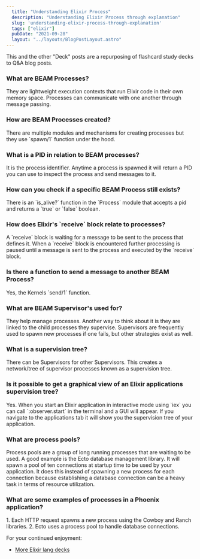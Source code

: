 ```yaml
---
  title: "Understanding Elixir Process"
  description: "Understanding Elixir Process through explanation"
  slug: 'understanding-elixir-process-through-explanation'
  tags: ["elixir"]
  pubDate: "2021-09-28"
  layout: "../layouts/BlogPostLayout.astro"
---
```


This and the other "Deck" posts are a repurposing of flashcard study decks to Q&A blog posts. 

<h3>What are BEAM Processes?</h3>
They are lightweight execution contexts that run Elixir code in their own memory space. Processes can communicate with one another through message passing.


<h3>How are BEAM Processes created?</h3>
There are multiple modules and mechanisms for creating processes but they use `spawn/1` function under the hood.


<h3>What is a PID in relation to BEAM processes?</h3>
It is the process identifier. Anytime a process is spawned it will return a PID you can use to inspect the process and send messages to it.


<h3>How can you check if a specific BEAM Process still exists?</h3>
There is an `is_alive?` function in the `Process` module that accepts a pid and returns a `true` or `false` boolean.


<h3>How does Elixir's `receive` block relate to processes?</h3>
A `receive` block is waiting for a message to be sent to the process that defines it. When a `receive` block is encountered further processing is paused until a message is sent to the process and executed by the `receive` block.


<h3>Is there a function to send a message to another BEAM Process?</h3>
Yes, the Kernels `send/1` function.


<h3>What are BEAM Supervisor's used for?</h3>
They help manage processes. Another way to think about it is they are linked to the child processes they supervise. Supervisors are frequently used to spawn new processes if one fails, but other strategies exist as well.


<h3>What is a supervision tree?</h3>
There can be Supervisors for other Supervisors. This creates a network/tree of supervisor processes known as a supervision tree.


<h3>Is it possible to get a graphical view of an Elixir applications supervision tree?</h3>
Yes. When you start an Elixir application in interactive mode using `iex` you can call `:observer.start` in the terminal and a GUI will appear. If you navigate to the applications tab it will show you the supervision tree of your application.


<h3>What are process pools?</h3>
Process pools are a group of long running processes that are waiting to be used. A good example is the Ecto database management library. It will spawn a pool of ten connections at startup time to be used by your application. It does this instead of spawning a new process for each connection because establishing a database connection can be a heavy task in terms of resource utilization.


<h3>What are some examples of processes in a Phoenix application?</h3>
1. Each HTTP request spawns a new process using the Cowboy and Ranch libraries. 
2. Ecto uses a process pool to handle database connections.

For your continued enjoyment:
- [More Elixir lang decks](https://www.devdecks.io/tags/elixir-deck)
